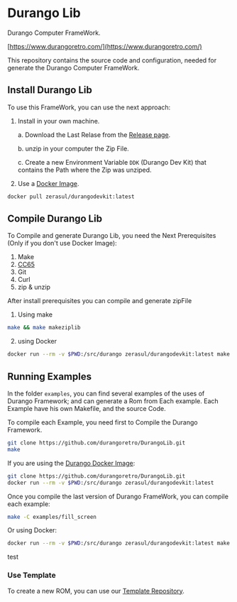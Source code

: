 # Durango Lib

Durango Computer FrameWork.

[https://www.durangoretro.com/](https://www.durangoretro.com/)

This repository contains the source code and configuration, needed for generate the Durango Computer FrameWork.

## Install Durango Lib

To use this FrameWork, you can use the next approach:

1. Install in your own machine.

    a. Download the Last Relase from the [Release page](https://github.com/durangoretro/DurangoLib/releases).
    
    b. unzip in your computer the Zip File.
    
    c. Create a new Environment Variable ```DDK``` (Durango Dev Kit) that contains the Path where the Zip was unziped.
    
2. Use a [Docker Image](https://hub.docker.com/r/zerasul/durangodevkit/tags).

```bash
docker pull zerasul/durangodevkit:latest
```

## Compile Durango Lib

To Compile and generate Durango Lib, you need the Next Prerequisites (Only if you don't use Docker Image):

1. Make
2. [CC65](https://cc65.github.io/)
3. Git
4. Curl
5. zip & unzip

After install prerequisites you can compile and generate zipFile

1. Using make

```bash
make && make makeziplib
```

2. using Docker

```bash
docker run --rm -v $PWD:/src/durango zerasul/durangodevkit:latest make && make makeziplib
```
## Running Examples

In the folder ```examples```, you can find several examples of the uses of Durango Framework; and can generate a Rom from Each example. Each Example have his own Makefile, and the source Code.

To compile each Example, you need first to Compile the Durango Framework.


```bash
git clone https://github.com/durangoretro/DurangoLib.git
make
```

If you are using the [Durango Docker Image](https://hub.docker.com/r/zerasul/durangodevkit):


```bash
git clone https://github.com/durangoretro/DurangoLib.git
docker run --rm -v $PWD:/src/durango zerasul/durangodevkit:latest
```

Once you compile the last version of Durango FrameWork, you can compile each example:

```bash
make -C examples/fill_screen
```

Or using Docker:

```bash
docker run --rm -v $PWD:/src/durango zerasul/durangodevkit:latest make -C examples/fill_scren
```
test
### Use Template

To create a new ROM, you can use our [Template Repository](https://github.com/durangoretro/hello_durango).
